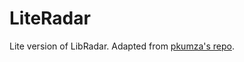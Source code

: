 # LiteRadar
Lite version of LibRadar.
Adapted from [pkumza's repo](https://github.com/pkumza/LiteRadar).

